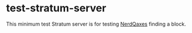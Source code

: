 # test-stratum-server

This minimum test Stratum server is for testing [NerdQaxes](https://github.com/shufps/qaxe) finding a block.


